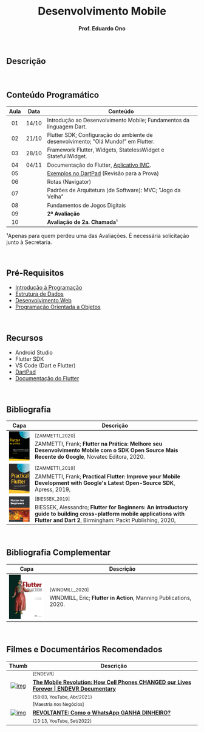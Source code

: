 <h1 align="center">Desenvolvimento Mobile</h1>

<h4 align="center">Prof. Eduardo Ono</h4>

&nbsp;

## Descrição

&nbsp;

## Conteúdo Programático

| Aula | Data | Conteúdo |
| :-:  | ---  | ---      |
| 01 | 14/10 | Introdução ao Desenvolvimento Mobile; Fundamentos da linguagem Dart.
| 02 | 21/10 | Flutter SDK; Configuração do ambiente de desenvolvimento; "Olá Mundo!" em Flutter.
| 03 | 28/10 | Framework Flutter, Widgets, StatelessWidget e StatefullWidget.
| 04 | 04/11 | Documentação do Flutter, [Aplicativo IMC].
| 05 |  | [Exemplos no DartPad] (Revisão para a Prova)
| 06 |  | Rotas (Navigator)
| 07 |  | Padrões de Arquitetura (de Software): MVC; "Jogo da Velha"
| 08 |  | Fundamentos de Jogos Digitais
| 09 |  | __2ª Avaliação__
| 10 |  | __Avaliação de 2a. Chamada¹__

¹Apenas para quem perdeu uma das Avaliações. É necessária solicitação junto à Secretaria.

[01]: ./aulas/README.md#aula-01
[02]: ./aulas/README.md#aula-02
[03]: ./aulas/README.md#aula-03
[04]: ./aulas/README.md#aula-04
[05]: ./aulas/README.md#aula-05
[06]: ./aulas/README.md#aula-06
[07]: https://github.com/eduardo-ono/Jogos-Digitais
[Aplicativo IMC]: "./conteudo/flutter/dartpad-exemplos/imc/README.md
[Exemplos no DartPad]: ./conteudo/flutter/dartpad-exemplos/README.md

&nbsp;

## Pré-Requisitos

* [Introdução à Programação](https://github.com/eduardo-ono/Introducao-a-Programacao/)
* [Estrutura de Dados](https://github.com/eduardo-ono/Estrutura-de-Dados/)
* [Desenvolvimento Web](https://github.com/eduardo-ono/Desenvolvimento-Web/)
* [Programação Orientada a Objetos](https://github.com/eduardo-ono/Programacao-Orientada-a-Objetos/)

&nbsp;

## Recursos

* Android Studio
* Flutter SDK
* VS Code (Dart e Flutter)
* [DartPad](https://dartpad.dev/?null_safety=true)
* [Documentação do Flutter](https://docs.flutter.dev)

&nbsp;

## Bibliografia

| Capa | Descrição |
| :-:  | --- |
| <img src="./referencias/capas/ZAMMETTI_2020.jpg" width="100px"> | <sup>[ZAMMETTI_2020]</sup><br>ZAMMETTI, Frank; __Flutter na Prática: Melhore seu Desenvolvimento Mobile com o SDK Open Source Mais Recente do Google__, Novatec Editora, 2020.
| <img src="./referencias/capas/ZAMMETTI_2019.jpg" width="100px"> | <sup>[ZAMMETTI_2019]</sup><br> ZAMMETTI, Frank; __Practical Flutter: Improve your Mobile Development with Google's Latest Open-Source SDK__, Apress, 2019[.](https://app.box.com/s/12e9ajfceiv9n29ojq81bqegrac87fp9)
| <img src="./referencias/capas/BIESSEK_2019.jpg" width="100px"> | <sup>[BIESSEK_2019]</sup><br>BIESSEK, Alessandro; __Flutter for Beginners: An introductory guide to building cross-platform mobile applications with Flutter and Dart 2__, Birmingham: Packt Publishing, 2020[.](https://app.box.com/s/45ycchcwhei006mplhu924o5jwx1kq6o)

&nbsp;

## Bibliografia Complementar

| Capa | Descrição |
| :-:  | --- |
| <img src="./referencias/capas/WINDMILL_2020.jpg" width="100px"> | <sup>[WINDMILL_2020]</sup><br>WINDMILL, Eric; __Flutter in Action__, Manning Publications, 2020.

&nbsp;

## Filmes e Documentários Recomendados

| Thumb | Descrição |
| :-:  | --- |
| [![img](https://img.youtube.com/vi/Nwkn8kkqN94/default.jpg)](https://www.youtube.com/watch?v=Nwkn8kkqN94) | <sup>[ENDEVR]</sup><br>[__The Mobile Revolution: How Cell Phones CHANGED our Lives Forever \| ENDEVR Documentary__](https://www.youtube.com/watch?v=Nwkn8kkqN94)<br><sub>(58:03, YouTube, Abr/2021)</sub>
| [![img](https://img.youtube.com/vi/SKG7BWvCKgI/default.jpg)](https://www.youtube.com/watch?v=SKG7BWvCKgI) | <sup>[Maestria nos Negócios]</sup><br>[__REVOLTANTE: Como o WhatsApp GANHA DINHEIRO?__](https://www.youtube.com/watch?v=SKG7BWvCKgI)<br><sub>(13:13, YouTube, Set/2022)</sub> |  

&nbsp;
